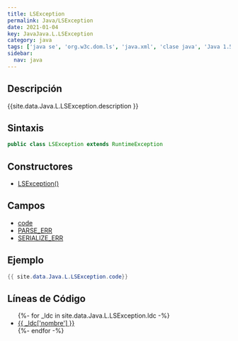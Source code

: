 ```yaml
---
title: LSException
permalink: Java/LSException
date: 2021-01-04
key: JavaJava.L.LSException
category: java
tags: ['java se', 'org.w3c.dom.ls', 'java.xml', 'clase java', 'Java 1.5']
sidebar: 
  nav: java
---
```


## Descripción
{{site.data.Java.L.LSException.description }}

## Sintaxis
~~~java
public class LSException extends RuntimeException
~~~

## Constructores
* [LSException()](/Java/LSException/LSException/)

## Campos
* [code](/Java/LSException/code)
* [PARSE_ERR](/Java/LSException/PARSE_ERR)
* [SERIALIZE_ERR](/Java/LSException/SERIALIZE_ERR)

## Ejemplo
~~~java
{{ site.data.Java.L.LSException.code}}
~~~

## Líneas de Código
<ul>
{%- for _ldc in site.data.Java.L.LSException.ldc -%}
   <li>
       <a href="{{_ldc['url'] }}">{{ _ldc['nombre'] }}</a>
   </li>
{%- endfor -%}
</ul>
